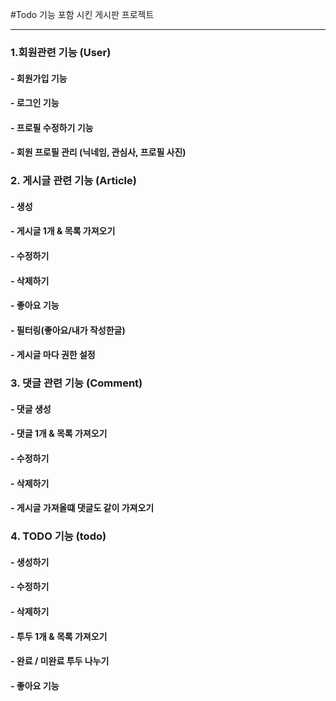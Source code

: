 #Todo 기능 포함 시킨 게시판 프로젝트

---

### 1.회원관련 기능 (User)

#### - 회원가입 기능

#### - 로그인 기능

#### - 프로필 수정하기 기능

#### - 회원 프로필 관리 (닉네임, 관심사, 프로필 사진)

### 2. 게시글 관련 기능 (Article)

#### - 생성

#### - 게시글 1개 & 목록 가져오기

#### - 수정하기

#### - 삭제하기

#### - 좋아요 기능

#### - 필터링(좋아요/내가 작성한글)

#### - 게시글 마다 권한 설정

### 3. 댓글 관련 기능 (Comment)

#### - 댓글 생성

#### - 댓글 1개 & 목록 가져오기

#### - 수정하기

#### - 삭제하기

#### - 게시글 가져올떄 댓글도 같이 가져오기

### 4. TODO 기능 (todo)

#### - 생성하기

#### - 수정하기

#### - 삭제하기

#### - 투두 1개 & 목록 가져오기

#### - 완료 / 미완료 투두 나누기

#### - 좋아요 기능
